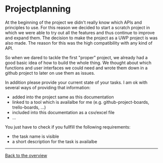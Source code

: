 # Projectplanning

At the beginning of the project we didn't really know which APIs and principles to use. For this reason we decided to start a scratch project
in which we were able to try out all the features and thus continue to improve and expand them. The decision to make the project as a UWP project 
is was also made. The reason for this was the high compatibility with any kind of API.

So when we dared to tackle the first "proper" project, we already had a good basic idea of ​​how to build the whole thing. We thought about which functions
and user interfaces we could need and wrote them down in a github project to later on use them as issues.

In addition please provide your current state of your tasks. I am ok with several ways of providing that information:

- added into the project same as this documentation
- linked to a tool which is availalbe for me (e.g. github-project-boards, trello-boards, ...)
- included into this documentation as a csv/excel file
- ...

You just have to check if you fullfill the following requirements:

- the task name is visible
- a short description for the task is availalbe

---

[Back to the overview](./../../README.md)
